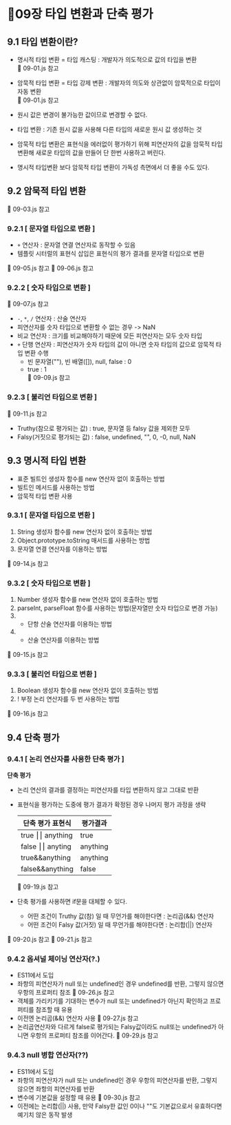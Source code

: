 # 🌵09장 타입 변환과 단축 평가

## 9.1 타입 변환이란?

- 명시적 타입 변환 = 타입 캐스팅 : 개발자가 의도적으로 값의 타입을 변환  
  🚀 09-01.js 참고
- 암묵적 타입 변환 = 타입 강제 변환 : 개발자의 의도와 상관없이 암묵적으로 타입이 자동 변환  
  🚀 09-01.js 참고

- 원시 값은 변경이 불가능한 값이므로 변경할 수 없다.
- 타입 변환 : 기존 원시 값을 사용해 다른 타입의 새로운 원시 값 생성하는 것
- 암묵적 타입 변환은 표현식을 에러없이 평가하기 위해 피연산자의 값을 암묵적 타입변환해 새로운 타입의 값을 만들어 단 한번 사용하고 버린다.
- 명시적 타입변환 보다 암묵적 타입 변환이 가독성 측면에서 더 좋을 수도 있다.

## 9.2 암묵적 타입 변환

🚀 09-03.js 참고

### 9.2.1 [ 문자열 타입으로 변환 ]

- `+` 연산자 : 문자열 연결 연산자로 동작할 수 있음
- 템플릿 시터럴의 표현식 삽입은 표현식의 평가 결과를 문자열 타입으로 변환

🚀 09-05.js 참고
🚀 09-06.js 참고

### 9.2.2 [ 숫자 타입으로 변환 ]

🚀 09-07.js 참고

- `-`, `*`, `/` 연산자 : 산술 연산자
- 피연산자를 숫자 타입으로 변환할 수 없는 경우 -> NaN
- 비교 연산자 : 크기를 비교해야하기 때문에 모든 피연산자는 모두 숫자 타입
- `+` 단행 연산자 : 피연산자가 숫자 타입의 값이 아니면 숫자 타입의 값으로 암묵적 타입 변환 수행
  - 빈 문자열(""), 빈 배열([]), null, false : 0
  - true : 1  
    🚀 09-09.js 참고

### 9.2.3 [ 불리언 타입으로 변환 ]

🚀 09-11.js 참고

- Truthy(참으로 평가되는 값) : true, 문자열 등 falsy 값을 제외한 모두
- Falsy(거짓으로 평가되는 값) : false, undefined, "", 0, -0, null, NaN

## 9.3 명시적 타입 변환

- 표준 빌트인 생성자 함수를 new 연산자 없이 호출하는 방법
- 빌트인 메서드를 사용하는 방법
- 암묵적 타입 변환 사용

### 9.3.1 [ 문자열 타입으로 변환 ]

1. String 생성자 함수를 new 연산자 없이 호출하는 방법
2. Object.prototype.toString 매서드를 사용하는 방법
3. 문자열 연결 연산자를 이용하는 방법

🚀 09-14.js 참고

### 9.3.2 [ 숫자 타입으로 변환 ]

1. Number 생성자 함수를 new 연산자 없이 호출하는 방법
2. parseInt, parseFloat 함수를 사용하는 방법(문자열만 숫자 타입으로 변경 가능)
3. - 단항 산술 연산자를 이용하는 방법
4. - 산술 연산자를 이용하는 방법

🚀 09-15.js 참고

### 9.3.3 [ 불리언 타입으로 변환 ]

1. Boolean 생성자 함수를 new 연산자 없이 호출하는 방법
2. ! 부정 논리 연산자를 두 번 사용하는 방법

🚀 09-16.js 참고

## 9.4 단축 평가

### 9.4.1 [ 논리 연산자를 사용한 단축 평가 ]

**단축 평가**

- 논리 연산의 결과를 결정하는 피연산자를 타입 변환하지 않고 그대로 반환
- 표현식을 평가하는 도중에 평가 결과가 확정된 경우 나머지 평가 과정을 생략

  | 단축 평가 표현식 | 평가결과 |
  | ---------------- | -------- |
  | true ⎮⎮ anything | true     |
  | false ⎮⎮ anyting | anything |
  | true&&anything   | anything |
  | false&&anything  | false    |

  🚀 09-19.js 참고

- 단축 평가를 사용하면 if문을 대체할 수 있다.
  - 어떤 조건이 Truthy 값(참) 일 때 무언가를 해야한다면 : 논리곱(&&) 연산자
  - 어떤 조건이 Falsy 값(거짓) 일 때 무언가를 해야한다면 : 논리합(||) 연산자

🚀 09-20.js 참고
🚀 09-21.js 참고

### 9.4.2 옵셔널 체이닝 연산자(?.)

- ES11에서 도입
- 좌항의 피연산자가 null 또는 undefined인 경우 undefined를 반환, 그렇지 않으면 우항의 프로퍼티 참조
  🚀 09-26.js 참고
- 객체를 가리키기를 기대하는 변수가 null 또는 undefined가 아닌지 확인하고 프로퍼티를 참조할 때 유용
- 이전엔 논리곱(&&) 연산자 사용
  🚀 09-27.js 참고
- 논리곱연산자와 다르게 false로 평가되는 Falsy값이라도 null또는 undefined가 아니면 우항의 프로퍼티 참조를 이어간다.
  🚀 09-29.js 참고

### 9.4.3 null 병합 연산자(??)

- ES11에서 도입
- 좌항의 피연산자가 null 또는 undefined인 경우 우항의 피연산자를 반환, 그렇지 않으면 좌항의 피연산자를 반환
- 변수에 기본값을 설정할 때 유용
  🚀 09-30.js 참고
- 이전에는 논리합(||) 사용, 만약 Falsy한 값인 0이나 ""도 기본값으로서 유효하다면 예기치 않은 동작 발생
